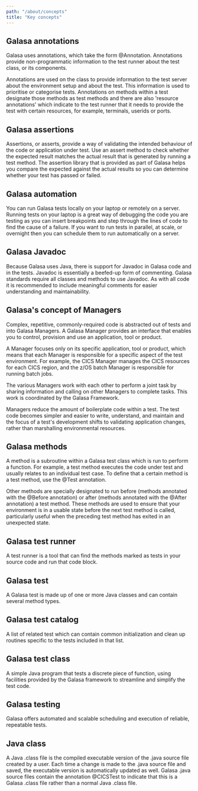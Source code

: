 ```yaml
---
path: "/about/concepts"
title: "Key concepts"
---
```


## Galasa annotations
Galasa uses annotations, which take the form @Annotation. Annotations provide non-programmatic information to the test runner about the test class, or its components.

Annotations are used on the class to provide information to the test server about the environment setup and about the test. This information is  used to prioritise or categorise tests. Annotations on methods within a test designate those methods as test methods and there are also 'resource annotations' which indicate to the test runner that it needs to provide the test with certain resources, for example, terminals, userids or ports. 

## Galasa assertions
Assertions, or asserts, provide a way of validating the intended behaviour of the code or application under test. Use an assert method to check whether the expected result matches the actual result that is generated by running a test method. The assertion library that is provided as part of Galasa helps you compare the expected against the actual results so you can determine whether your test has passed or failed. 

## Galasa automation
You can run Galasa tests locally on your laptop or remotely on a server. Running tests on your laptop is a great way of debugging the code you are testing as you can insert breakpoints and step through the lines of code to find the cause of a failure. If you want to run tests in parallel, at scale, or overnight then you can schedule them to run automatically on a server. 

## Galasa Javadoc  
Because  Galasa uses Java, there is support for Javadoc in Galasa code and in the tests. Javadoc is essentially a beefed-up form of commenting. Galasa standards require all classes and methods to use Javadoc. As with all code it is recommended to include meaningful comments for easier understanding and maintainability. 

## Galasa's concept of Managers
Complex, repetitive, commonly-required code is abstracted out of tests and into Galasa Managers. A Galasa Manager provides an interface that enables you to control, provision and use an application, tool or product.

A Manager focuses only on its specific application, tool or product, which means that each Manager is responsible for a specific aspect of the test environment. For example, the CICS Manager manages the CICS resources for each CICS region, and the z/OS batch Manager is responsible for running batch jobs.

The various Managers work with each other to perform a joint task by sharing information and calling on other Managers to complete tasks. This work is coordinated by the Galasa Framework. 

Managers reduce the amount of boilerplate code within a test. The test code becomes simpler and easier to write, understand, and maintain and the focus of a test's development shifts to validating application changes, rather than marshalling environmental resources.

## Galasa methods
A method is a subroutine within a Galasa test class which is run to perform a function. For example, a test method executes the code under test and usually relates to an individual test case. To define that a certain method is a test method, use the @Test annotation.

Other methods are specially designated to run before (methods annotated with the @Before annotation) or after (methods annotated with the @After annotation) a test method. These methods are used to ensure that your environment is in a usable state before the next test method is called, particularly useful when the preceding test method has exited in an unexpected state. 

## Galasa test runner
A test runner is a tool that can find the methods marked as tests in your source code and run that code block. 

## Galasa test
A Galasa test is made up of one or more Java classes and can contain several method types.

## Galasa test catalog
A list of related test which can contain common initialization and clean up routines specific to the tests included in that list. 

## Galasa test class
A simple Java program that tests a discrete piece of function, using facilities provided by the Galasa framework to streamline and simplify the test code.

## Galasa testing
Galasa offers automated and scalable scheduling and execution of reliable, repeatable tests. 

## Java class
A Java .class file is the compiled executable version of the .java source file created by a user. Each time a change is made to the .java source file and saved, the executable version is automatically updated as well. Galasa .java source files contain the annotation @CICSTest to indicate that this is a Galasa .class file rather than a normal Java .class file.



